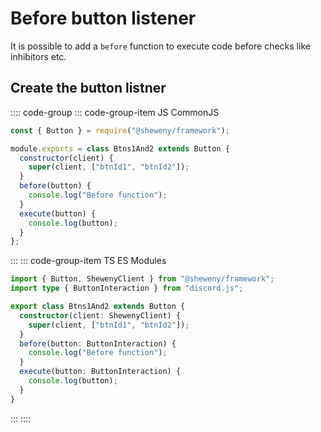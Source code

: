 # Before button listener

It is possible to add a `before` function to execute code before checks like inhibitors etc.

## Create the button listner

:::: code-group
::: code-group-item JS CommonJS

```js
const { Button } = require("@sheweny/framework");

module.exports = class Btns1And2 extends Button {
  constructor(client) {
    super(client, ["btnId1", "btnId2"]);
  }
  before(button) {
    console.log("Before function");
  }
  execute(button) {
    console.log(button);
  }
};
```

:::
::: code-group-item TS ES Modules

```ts
import { Button, ShewenyClient } from "@sheweny/framework";
import type { ButtonInteraction } from "discord.js";

export class Btns1And2 extends Button {
  constructor(client: ShewenyClient) {
    super(client, ["btnId1", "btnId2"]);
  }
  before(button: ButtonInteraction) {
    console.log("Before function");
  }
  execute(button: ButtonInteraction) {
    console.log(button);
  }
}
```

:::
::::
